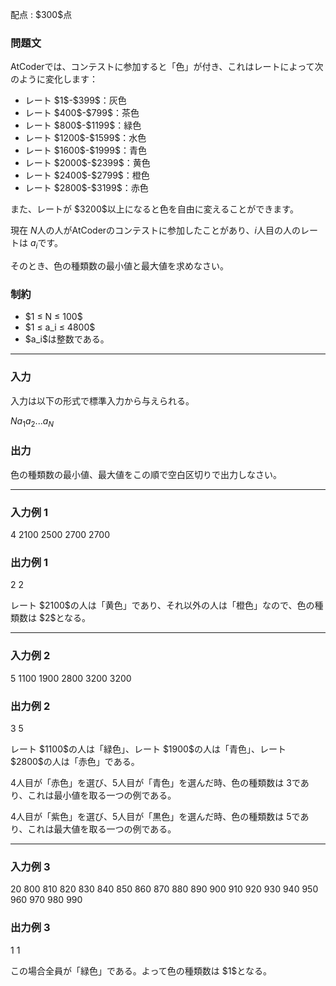 
<div>

<meta>

</meta>

<span>

<span>

<p>
配点 : $300$点
</p>

<div>

<section>

### **問題文**

<p>
AtCoderでは、コンテストに参加すると「色」が付き、これはレートによって次のように変化します：  
</p>

<ul>

<li>
レート $1$-$399$：灰色
</li>

<li>
レート $400$-$799$：茶色
</li>

<li>
レート $800$-$1199$：緑色
</li>

<li>
レート $1200$-$1599$：水色
</li>

<li>
レート $1600$-$1999$：青色
</li>

<li>
レート $2000$-$2399$：黄色
</li>

<li>
レート $2400$-$2799$：橙色
</li>

<li>
レート $2800$-$3199$：赤色
</li>

</ul>

<p>
また、レートが $3200$以上になると色を自由に変えることができます。

現在 $N$人の人がAtCoderのコンテストに参加したことがあり、$i$人目の人のレートは $a_i$です。

そのとき、色の種類数の最小値と最大値を求めなさい。
</p>

</section>

</div>

<div>

<section>

### **制約**

<ul>

<li>
$1 ≤ N ≤ 100$
</li>

<li>
$1 ≤ a_i ≤ 4800$
</li>

<li>
$a_i$は整数である。
</li>

</ul>

</section>

</div>

---

<div>

<div>

<section>

### **入力**

<p>
入力は以下の形式で標準入力から与えられる。  
</p>

<div>

$N$$a_1$$a_2$$...$$a_N$
</div>

</section>

</div>

<div>

<section>

### **出力**

<p>
色の種類数の最小値、最大値をこの順で空白区切りで出力しなさい。
</p>

</section>

</div>

</div>

---

<div>

<section>

### **入力例 1**

<div>

4
2100 2500 2700 2700

</div>

</section>

</div>

<div>

<section>

### **出力例 1**

<div>

2 2

</div>

<p>
レート $2100$の人は「黄色」であり、それ以外の人は「橙色」なので、色の種類数は $2$となる。
</p>

</section>

</div>

---

<div>

<section>

### **入力例 2**

<div>

5
1100 1900 2800 3200 3200

</div>

</section>

</div>

<div>

<section>

### **出力例 2**

<div>

3 5

</div>

<p>
レート $1100$の人は「緑色」、レート $1900$の人は「青色」、レート $2800$の人は「赤色」である。

$4$人目が「赤色」を選び、$5$人目が「青色」を選んだ時、色の種類数は $3$であり、これは最小値を取る一つの例である。

$4$人目が「紫色」を選び、$5$人目が「黒色」を選んだ時、色の種類数は $5$であり、これは最大値を取る一つの例である。
</p>

</section>

</div>

---

<div>

<section>

### **入力例 3**

<div>

20
800 810 820 830 840 850 860 870 880 890 900 910 920 930 940 950 960 970 980 990

</div>

</section>

</div>

<div>

<section>

### **出力例 3**

<div>

1 1

</div>

<p>
この場合全員が「緑色」である。よって色の種類数は $1$となる。
</p>

</section>

</div>

</span>

</span>

</div>
